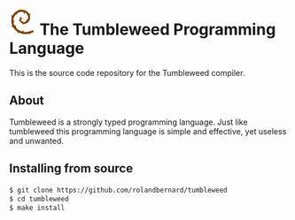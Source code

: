 
<img src="logo.svg" width="48"/> The Tumbleweed Programming Language
===================================
This is the source code repository for the Tumbleweed compiler.

## About

Tumbleweed is a strongly typed programming language.
Just like tumbleweed this programming language is simple and effective, yet
useless and unwanted. 

## Installing from source
```
$ git clone https://github.com/rolandbernard/tumbleweed
$ cd tumbleweed
$ make install
```

